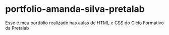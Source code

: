 # portfolio-amanda-silva-pretalab
Esse é meu portfólio realizado nas aulas de HTML e CSS do Ciclo Formativo da Pretalab
